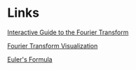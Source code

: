 # Links

[Interactive Guide to the Fourier Transform](https://betterexplained.com/articles/an-interactive-guide-to-the-fourier-transform/)

[Fourier Transform Visualization](https://bl.ocks.org/jinroh/7524988)

[Euler's Formula](https://en.wikipedia.org/wiki/Euler's_formula)